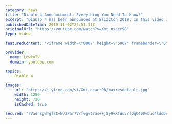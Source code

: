 ```yaml
---
category: news
title: "Diablo 4 Announcement: Everything You Need To Know!"
excerpt: "Diablo 4 has been announced at BlizzCon 2019. In this video I go over everything you need to know about this upcoming Blizzard Entertainment game."
publishedDateTime: 2019-11-02T22:51:11Z
originalUrl: "https://youtube.com/watch?v=Xmt_nsacr98"
type: video

featuredContent: "<iframe width=\"800\" height=\"500\" frameborder=\"0\" src=\"https://www.youtube.com/embed/Xmt_nsacr98\" allow=\"accelerometer; autoplay; encrypted-media; gyroscope; picture-in-picture\" allowfullscreen></iframe>"

provider:
  name: LowkoTV
  domain: youtube.com

topics:
  - Diablo 4

images:
  - url: "https://i.ytimg.com/vi/Xmt_nsacr98/maxresdefault.jpg"
    width: 1280
    height: 720
    isCached: true

secured: "rVadnsgwTgf2C+NU2Par7V/fvgvt7as++jSy9+XfWu5/fQqC400vbud4ldoDsG7GcBHlg0HWiJbIGQkqFP80CQMzAuTP6wbfAUeNlFuF9gSj6aeeK6AzPd+6hLsVGqx0kwFCse6NllnDBRraxUtL6ZP1aoqOIOXsIIGIkJid6JRvM07oXcKjZs+yNHD8ScrBfBWg0tSQ5gnnbu8x53gtc5tdy3ip772vOto5xA1Tg7SgPkEuzH5YuaOxFCqdLO4crBwTZedVkeA37FZXYQs9nCvrXSCPn1xEuYtacjAN2+tpbMwkGEj9oUmMf2mp5d3lsyuwwH0waJyrS6vrjGaYbWqLtqZyR240b6f5wmREnN2km+VYKPjINx+J6bgKHlJeq+UWcNFdl/1vKyWcDN4n4oOk3iT8BPBMTBIG7vTM5SFcZxHDNiAsfIpHMNE9oENZ;PxG2HQrUyMItz/6JRWdB1A=="
---
```


